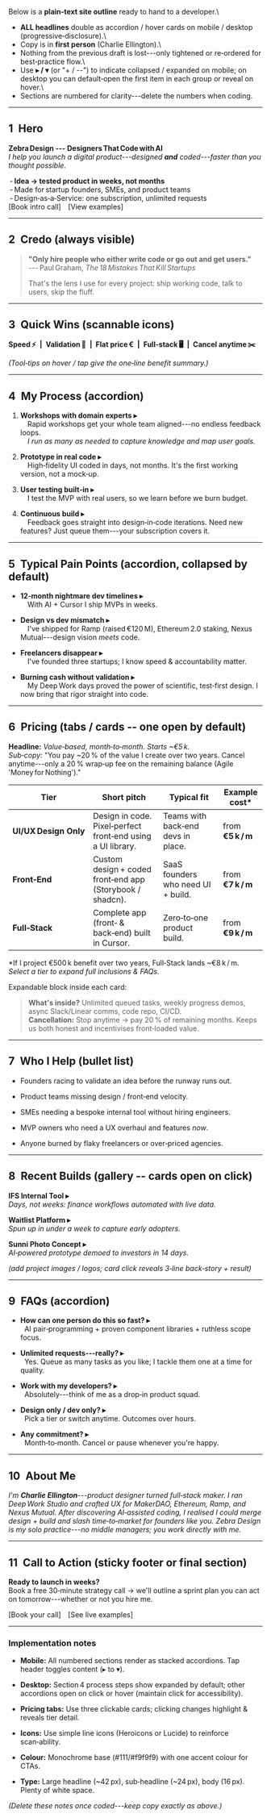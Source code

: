 Below is a **plain‑text site outline** ready to hand to a developer.\
- **ALL headlines** double as accordion / hover cards on mobile / desktop (progressive‑disclosure).\
- Copy is in **first person** (Charlie Ellington).\
- Nothing from the previous draft is lost---only tightened or re‑ordered for best‑practice flow.\
- Use **▸ / ▾** (or "+ / --") to indicate collapsed / expanded on mobile; on desktop you can default‑open the first item in each group or reveal on hover.\
- Sections are numbered for clarity---delete the numbers when coding.

* * * * *

1 Hero
------

**Zebra Design --- Designers That Code with AI**\
*I help you launch a digital product---designed **and** coded---faster than you thought possible.*

 - **Idea → tested product in weeks, not months**\
 - Made for startup founders, SMEs, and product teams\
 - Design‑as‑a‑Service: one subscription, unlimited requests\
[Book intro call] [View examples]

* * * * *

2 Credo (always visible)
------------------------

> **"Only hire people who either write code or go out and get users."**\
> --- Paul Graham, *The 18 Mistakes That Kill Startups*
>
> That's the lens I use for every project: ship working code, talk to users, skip the fluff.

* * * * *

3 Quick Wins (scannable icons)
------------------------------

**Speed ⚡ | Validation 🎯 | Flat price € | Full‑stack 🖥️ | Cancel anytime ✂️**

*(Tool‑tips on hover / tap give the one‑line benefit summary.)*

* * * * *

4 My Process (accordion)
------------------------

1.  **Workshops with domain experts ▸**\
     Rapid workshops get your whole team aligned---no endless feedback loops.\
     *I run as many as needed to capture knowledge and map user goals.*

2.  **Prototype in real code ▸**\
     High‑fidelity UI coded in days, not months. It's the first working version, not a mock‑up.

3.  **User testing built‑in ▸**\
     I test the MVP with real users, so we learn before we burn budget.

4.  **Continuous build ▸**\
     Feedback goes straight into design‑in‑code iterations. Need new features? Just queue them---your subscription covers it.

* * * * *

5 Typical Pain Points (accordion, collapsed by default)
-------------------------------------------------------

-   **12‑month nightmare dev timelines ▸**\
     With AI + Cursor I ship MVPs in weeks.

-   **Design vs dev mismatch ▸**\
     I've shipped for Ramp (raised €120 M), Ethereum 2.0 staking, Nexus Mutual---design vision *meets* code.

-   **Freelancers disappear ▸**\
     I've founded three startups; I know speed & accountability matter.

-   **Burning cash without validation ▸**\
     My Deep Work days proved the power of scientific, test‑first design. I now bring that rigor straight into code.

* * * * *

6 Pricing (tabs / cards -- one open by default)
----------------------------------------------

**Headline:** *Value‑based, month‑to‑month. Starts ~€5 k.*\
*Sub‑copy:* "You pay ~20 % of the value I create over two years. Cancel anytime---only a 20 % wrap‑up fee on the remaining balance (Agile 'Money for Nothing')."

| Tier | Short pitch | Typical fit | Example cost* |
| --- | --- | --- | --- |
| **UI/UX Design Only** | Design in code. Pixel‑perfect front‑end using a UI library. | Teams with back‑end devs in place. | from **€5 k / m** |
| **Front‑End** | Custom design + coded front‑end app (Storybook / shadcn). | SaaS founders who need UI + build. | from **€7 k / m** |
| **Full‑Stack** | Complete app (front‑ & back‑end) built in Cursor. | Zero‑to‑one product build. | from **€9 k / m** |

*If I project €500 k benefit over two years, Full‑Stack lands ~€8 k / m.\
*Select a tier to expand full inclusions & FAQs.*

Expandable block inside each card:

> **What's inside?** Unlimited queued tasks, weekly progress demos, async Slack/Linear comms, code repo, CI/CD.\
> **Cancellation:** Stop anytime → pay 20 % of remaining months. Keeps us both honest and incentivises front‑loaded value.

* * * * *

7 Who I Help (bullet list)
--------------------------

-   Founders racing to validate an idea before the runway runs out.

-   Product teams missing design / front‑end velocity.

-   SMEs needing a bespoke internal tool without hiring engineers.

-   MVP owners who need a UX overhaul and features *now*.

-   Anyone burned by flaky freelancers or over‑priced agencies.

* * * * *

8 Recent Builds (gallery -- cards open on click)
-----------------------------------------------

**IFS Internal Tool ▸**\
*Days, not weeks: finance workflows automated with live data.*

**Waitlist Platform ▸**\
*Spun up in under a week to capture early adopters.*

**Sunni Photo Concept ▸**\
*AI‑powered prototype demoed to investors in 14 days.*

*(add project images / logos; card click reveals 3‑line back‑story + result)*

* * * * *

9 FAQs (accordion)
------------------

-   **How can one person do this so fast? ▸**\
      AI pair‑programming + proven component libraries + ruthless scope focus.

-   **Unlimited requests---really? ▸**\
      Yes. Queue as many tasks as you like; I tackle them one at a time for quality.

-   **Work with my developers? ▸**\
      Absolutely---think of me as a drop‑in product squad.

-   **Design only / dev only? ▸**\
      Pick a tier or switch anytime. Outcomes over hours.

-   **Any commitment? ▸**\
      Month‑to‑month. Cancel or pause whenever you're happy.

* * * * *

10 About Me
-----------

*I'm **Charlie Ellington**---product designer turned full‑stack maker. I ran Deep Work Studio and crafted UX for MakerDAO, Ethereum, Ramp, and Nexus Mutual. After discovering AI‑assisted coding, I realised I could merge design + build and slash time‑to‑market for founders like you. Zebra Design is my solo practice---no middle managers; you work directly with me.*

* * * * *

11 Call to Action (sticky footer or final section)
--------------------------------------------------

**Ready to launch in weeks?**\
Book a free 30‑minute strategy call → we'll outline a sprint plan you can act on tomorrow---whether or not you hire me.

[Book your call] [See live examples]

* * * * *

### Implementation notes

-   **Mobile:** All numbered sections render as stacked accordions. Tap header toggles content (▸ to ▾).

-   **Desktop:** Section 4 process steps show expanded by default; other accordions open on click or hover (maintain click for accessibility).

-   **Pricing tabs:** Use three clickable cards; clicking changes highlight & reveals tier detail.

-   **Icons:** Use simple line icons (Heroicons or Lucide) to reinforce scan‑ability.

-   **Colour:** Monochrome base (#111/#f9f9f9) with one accent colour for CTAs.

-   **Type:** Large headline (~42 px), sub‑headline (~24 px), body (16 px). Plenty of white space.

*(Delete these notes once coded---keep copy exactly as above.)*